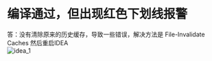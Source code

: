 # 编译通过，但出现红色下划线报警
答：没有清除原来的历史缓存，导致一些错误，解决方法是 File-Invalidate Caches 然后重启IDEA <br>
![idea_1](https://s2.ax1x.com/2020/01/07/l6rsE9.md.png)


<comment-comment/>